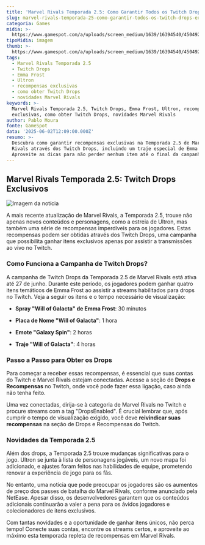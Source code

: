 ```yaml
---
title: 'Marvel Rivals Temporada 2.5: Como Garantir Todos os Twitch Drops Exclusivos'
slug: marvel-rivals-temporada-25-como-garantir-todos-os-twitch-drops-exclusivos
categoria: Games
midia: >-
  https://www.gamespot.com/a/uploads/screen_medium/1639/16394540/4504924-emmafrost_thewhitequeen_characterreveal_marvelrivals0-7screenshot.jpg
tipoMidia: imagem
thumb: >-
  https://www.gamespot.com/a/uploads/screen_medium/1639/16394540/4504924-emmafrost_thewhitequeen_characterreveal_marvelrivals0-7screenshot.jpg
tags:
  - Marvel Rivals Temporada 2.5
  - Twitch Drops
  - Emma Frost
  - Ultron
  - recompensas exclusivas
  - como obter Twitch Drops
  - novidades Marvel Rivals
keywords: >-
  Marvel Rivals Temporada 2.5, Twitch Drops, Emma Frost, Ultron, recompensas
  exclusivas, como obter Twitch Drops, novidades Marvel Rivals
author: Pablo Moura
fonte: GameSpot
data: '2025-06-02T12:09:00.000Z'
resumo: >-
  Descubra como garantir recompensas exclusivas na Temporada 2.5 de Marvel
  Rivals através dos Twitch Drops, incluindo um traje especial de Emma Frost.
  Aproveite as dicas para não perder nenhum item até o final da campanha.
---
```

## Marvel Rivals Temporada 2.5: Twitch Drops Exclusivos

![Imagem da notícia](https://www.gamespot.com/a/uploads/original/1639/16394540/4504927-651b3163-b6bc-4be9-ae6c-2a66ebf8479a.jpg)

A mais recente atualização de Marvel Rivals, a Temporada 2.5, trouxe não apenas novos conteúdos e personagens, como a estreia de Ultron, mas também uma série de recompensas imperdíveis para os jogadores. Estas recompensas podem ser obtidas através dos Twitch Drops, uma campanha que possibilita ganhar itens exclusivos apenas por assistir a transmissões ao vivo no Twitch.

### Como Funciona a Campanha de Twitch Drops?

A campanha de Twitch Drops da Temporada 2.5 de Marvel Rivals está ativa até 27 de junho. Durante este período, os jogadores podem ganhar quatro itens temáticos de Emma Frost ao assistir a streams habilitados para drops no Twitch. Veja a seguir os itens e o tempo necessário de visualização:

- **Spray "Will of Galacta" de Emma Frost**: 30 minutos

- **Placa de Nome "Will of Galacta"**: 1 hora

- **Emote "Galaxy Spin"**: 2 horas

- **Traje "Will of Galacta"**: 4 horas

### Passo a Passo para Obter os Drops

Para começar a receber essas recompensas, é essencial que suas contas do Twitch e Marvel Rivals estejam conectadas. Acesse a seção de **Drops e Recompensas** no Twitch, onde você pode fazer essa ligação, caso ainda não tenha feito.

Uma vez conectadas, dirija-se à categoria de Marvel Rivals no Twitch e procure streams com a tag "DropsEnabled". É crucial lembrar que, após cumprir o tempo de visualização exigido, você deve **reivindicar suas recompensas** na seção de Drops e Recompensas do Twitch.

### Novidades da Temporada 2.5

Além dos drops, a Temporada 2.5 trouxe mudanças significativas para o jogo. Ultron se junta à lista de personagens jogáveis, um novo mapa foi adicionado, e ajustes foram feitos nas habilidades de equipe, prometendo renovar a experiência de jogo para os fãs.

No entanto, uma notícia que pode preocupar os jogadores são os aumentos de preço dos passes de batalha do Marvel Rivals, conforme anunciado pela NetEase. Apesar disso, os desenvolvedores garantem que os conteúdos adicionais continuarão a valer a pena para os ávidos jogadores e colecionadores de itens exclusivos.

Com tantas novidades e a oportunidade de ganhar itens únicos, não perca tempo! Conecte suas contas, encontre os streams certos, e aproveite ao máximo esta temporada repleta de recompensas em Marvel Rivals.
